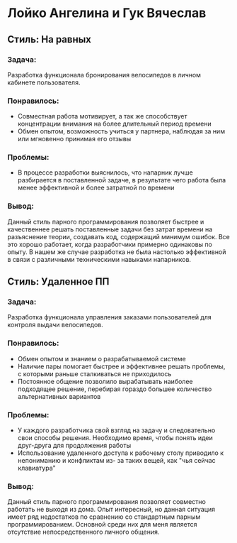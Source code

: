 # Лойко Ангелина и Гук Вячеслав

## Стиль: На равных

### Задача: 
Разработка функционала бронирования велосипедов в личном кабинете пользователя. 

### Понравилось: 
* Совместная работа мотивирует, а так же способствует концентрации внимания на более длительный период времени 
* Обмен опытом, возможность учиться у партнера, наблюдая за ним или мгновенно принимая его отзывы

### Проблемы: 
* В процессе разработки выяснилось, что напарник лучше разбирается в поставленной задаче, в результате чего работа была менее эффективной и более затратной по времени

### Вывод:
Данный стиль парного программирования позволяет быстрее и качественнее решать поставленные задачи без затрат времени на разъяснение теории, создавать код, содержащий минимум ошибок. Все это хорошо работает, когда разработчики примерно одинаковы по опыту. В нашем же случае разработка не была настолько эффективной в связи с различными техническими навыками напарников.


## Стиль: Удаленное ПП

### Задача: 
Разработка функционала управления заказами пользователей для контроля выдачи велосипедов.  

### Понравилось: 
* Обмен опытом и знанием о разрабатываемой системе
* Наличие пары помогает быстрее и эффективнее решать проблемы, с которыми раньше сталкиваться не приходилось
* Постоянное общение позволило вырабатывать наиболее подходящее решение, перебирая гораздо большее
количество альтернативных вариантов

### Проблемы: 
* У каждого разработчика свой взгляд на задачу и следовательно свои способы решения. Необходимо время, чтобы понять идеи друг-друга для продолжения работы
* Использование удаленного доступа к рабочему столу приводило к непониманию и конфликтам из- за таких вещей, как "чья сейчас клавиатура"

### Вывод:
Данный стиль парного программирования позволяет совместно работать не выходя из дома. Опыт интересный, но данная ситуация имеет ряд недостатков по сравнению со стандартным парным программированием. Основной среди них для меня является отсутствие непосредственного личного общения. 



